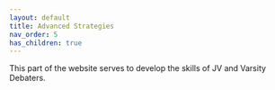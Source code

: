 ```yaml
---
layout: default
title: Advanced Strategies
nav_order: 5
has_children: true
---
```


This part of the website serves to develop the skills of JV and Varsity Debaters. 
